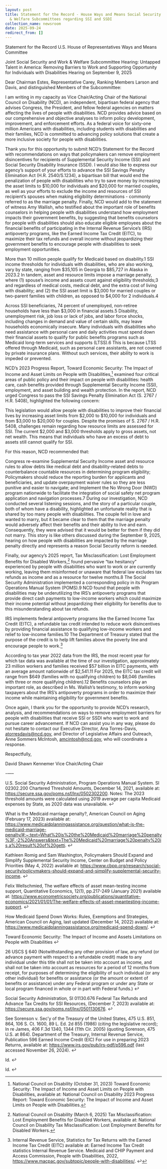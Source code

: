 ```yaml
---
layout: post
title: Statement for the Record - House Ways and Means Social Security and Work
  & Welfare Subcommittees regarding SSI and SSDI
collection_name: newsroom
date: 2025-09-24
redirect_from: []
---
```

Statement for the Record
U.S. House of Representatives
Ways and Means Committee

Joint Social Security and Work & Welfare Subcommittee Hearing: Untapped Talent in America: Removing Barriers to Work and Supporting Opportunity for Individuals with Disabilities Hearing on September 9, 2025

Dear Chairman Estes, Representative Carey, Ranking Members Larson and Davis, and distinguished Members of the Subcommittee:

I am writing in my capacity as Vice Chair/Acting Chair of the National Council on Disability (NCD), an independent, bipartisan federal agency that advises Congress, the President, and fellow federal agencies on matters affecting the lives of people with disabilities. NCD provides advice based on our comprehensive and objective analyses to inform policy development, improvement, and enforcement efforts. As a federal voice for sixty-one million Americans with disabilities, including students with disabilities and their families, NCD is committed to advancing policy solutions that create a more inclusive society for people with disabilities.

Thank you for this opportunity to submit NCD’s Statement for the Record with recommendations on ways that policymakers can remove employment disincentives for recipients of Supplemental Security Income (SSI) and Social Security Disability Insurance (SSDI). I would also like to express our agency’s support of your efforts to advance the SSI Savings Penalty Elimination Act (H.R. 2540/S.1234), a bipartisan bill that would end the penalization of people with disabilities who try to save money by increasing the asset limits to $10,000 for individuals and $20,000 for married couples, as well as your efforts to exclude the income and resources of SSI recipient’s spouses when making eligibility determinations - commonly referred to as the marriage penalty. Finally, NCD would add to the statement of witness Amy Wallish, who testified about the important role of benefits counselors in helping people with disabilities understand how employment impacts their government benefits, by suggesting that benefits counselors for people with disabilities should also educate eligible employees about the financial benefits of participating in the Internal Revenue Service’s (IRS) antipoverty programs, like the Earned Income Tax Credit (EITC), to maximize their tax refunds and overall income without jeopardizing their government benefits to encourage people with disabilities to seek employment opportunities.

More than 10 million people qualify for Medicaid based on disability.1 SSI income thresholds for individuals with disabilities, who are also working, vary by state, ranging from $35,105 in Georgia to $85,727 in Alaska in 2023.2 In tandem, asset and resource limits impose a marriage penalty, where (1) spouse’s income and assets count against eligibility thresholds;3 and regardless of medical costs, medical debt, and the extra cost of living with disability; and (2) the SSI asset limit is $3,000 for married couples or two-parent families with children, as opposed to $4,000 for 2 individuals.4

Across SSI beneficiaries, 74 percent of unemployed, non-retiree households have less than $3,000 in financial assets.5 Disability, unemployment risk, job loss or lack of jobs, and labor force shocks, including changes in demand and value of certain skills, may leave households economically insecure. Many individuals with disabilities who need assistance with personal care and daily activities must spend down their financial assets to qualify for public benefits programs such as Medicaid long-term services and supports (LTSS).6 This is because LTSS offered through Medicaid, such as personal care assistants, are not covered by private insurance plans. Without such services, their ability to work is impeded or prevented.

NCD’s 2023 Progress Report, Toward Economic Security: The Impact of Income and Asset Limits on People with Disabilities,[^7] examined four critical areas of public policy and their impact on people with disabilities: health care, cash benefits provided through Supplemental Security Income (SSI), employment, and asset building and wealth protection. In the report, NCD urged Congress to pass the SSI Savings Penalty Elimination Act (S. 2767 / H.R. 5408), highlighted the following concern:

This legislation would allow people with disabilities to improve their financial lives by increasing asset limits from $2,000 to $10,000 for individuals and from $3,000 to $20,000 for couples. Despite the promises of S. 2767 / H.R. 5408, challenges remain regarding how resource limits are assessed for SSI. The current $2,000 and $3,000 thresholds apply to gross assets, not net wealth. This means that individuals who have an excess of debt to assets still cannot qualify for SSI.

For this reason, NCD recommended that:

Congress re-examine Supplemental Security Income asset and resource rules to allow debts like medical debt and disability-related debts to counterbalance countable resources in determining program eligibility;
Policymakers should reduce the reporting burden for applicants and beneficiaries, and update overpayment waiver rules so they are less punitive and easier to navigate; and
Implement the No Wrong Door (NWD) program nationwide to facilitate the integration of social safety net program application and navigation processes.7
During our investigation, NCD conducted several listening sessions, and the story of a particular couple, both of whom have a disability, highlighted an unfortunate reality that is shared by too many people with disabilities. The couple fell in love and wanted to marry, but it became clear to them that the marriage penalty would adversely affect their benefits and their ability to live and earn. Consequently, they were advised that it would be better for them if they did not marry. This story is like others discussed during the September 9, 2025, hearing on how people with disabilities are impacted by the marriage penalty directly and represents a reason Social Security reform is needed.

Finally, our agency’s 2025 report, Tax Misclassification: Lost Employment Benefits for Disabled Workers,[^9] found pervasive “tax hesitancy” experienced by people with disabilities who want to work or are currently working, leaving them misinformed or unaware that federal law excludes tax refunds as income and as a resource for twelve months.8 The Social Security Administration implemented a corresponding policy in its Program Operations Manual System (POMS).9 NCD found that people with disabilities may be underutilizing the IRS’s antipoverty programs that provide direct cash payments to low-income workers which could maximize their income potential without jeopardizing their eligibility for benefits due to this misunderstanding about tax refunds.

IRS implements federal antipoverty programs like the Earned Income Tax Credit (EITC), a refundable tax credit intended to reduce work disincentives by providing financial assistance to qualifying low-income workers and relief to low-income families.10 The Department of Treasury stated that the purpose of the credit is to help lift families above the poverty line and encourage people to work.[^13]

According to tax year 2022 data from the IRS, the most recent year for which tax data was available at the time of our investigation, approximately 23 million workers and families received $57 billion in EITC payments, with an average amount nationwide of $2,541.11 For 2025, the EITC tax credit will range from $649 (families with no qualifying children) to $8,046 (families with three or more qualifying children).12 Benefits counselors play an important role, as described in Ms. Wallish’s testimony, to inform working taxpayers about the IRS’s antipoverty programs in order to maximize their income while maintaining eligibility for government benefits.

Once again, I thank you for the opportunity to provide NCD’s research, analysis, and recommendations on ways to remove employment barriers for people with disabilities that receive SSI or SSDI who want to work and pursue career advancement. If NCD can assist you in any way, please do not hesitate to contact our Executive Director, Ana Torres-Davis, atorresdavis@ncd.gov, and Director of Legislative Affairs and Outreach, Anne Sommers McIntosh, amcintosh@ncd.gov, who will coordinate a response.

Respectfully,

David Shawn Kennemer
Vice Chair/Acting Chair

-—–

[^7]: National Council on Disability (October 31, 2023) Toward Economic Security: The Impact of Income and Asset Limits on People with Disabilities, available at: National Council on Disability	2023 Progress Report: Toward Economic Security: The Impact of Income and Asset Limits on People with Disabilities.
[^9]: National Council on Disability (March 6, 2025) Tax Misclassification: Lost Employment Benefits for Disabled Workers, available at: National Council on Disability	Tax Misclassification: Lost Employment Benefits for Disabled Workers.
[^13]: Internal Revenue Service, Statistics for Tax Returns with the Earned Income Tax Credit (EITC) available at: Earned Income Tax Credit statistics	Internal Revenue Service.
Medicaid and CHIP Payment and Access Commission, People with Disabilities, 2022, https://www.macpac.gov/subtopic/people-with-disabilities/. ↩

U.S. Social Security Administration, Program Operations Manual System. SI 02302.200 Chartered Threshold Amounts, December 14, 2021, available at: https://secure.ssa.gov/poms.nsf/lnx/0502302200. Notes: The 2023 threshold amounts were calculated using 2019 average per capita Medicaid expenses by State, as 2020 data was unavailable. ↩

What is the Medicaid marriage penalty?, American Council on Aging (February 17, 2023) available at: https://www.medicaidplanningassistance.org/question/what-is-the-medicaid-marriage-penalty/#:~:text=What%20is%20the%20Medicaid%20marriage%20penalty%3F,-2%20Answers&text=The%20Medicaid%20marriage%20penalty%20is,a%20result%20of%20getti. ↩

Kathleen Romig and Sam Washington, Policymakers Should Expand and Simplify Supplemental Security Income, Center on Budget and Policy Priorities (May 4, 2022) available at: https://www.cbpp.org/research/social-security/policymakers-should-expand-and-simplify-supplemental-security-income. ↩

Felix Wellschmied, The welfare effects of asset mean-testing income support, Quantitative Economics, 12(1), pp.217-249 (January 2021) available at: https://www.econometricsociety.org/publications/quantitative-economics/2021/01/01/The-welfare-effects-of-asset-meantesting-income-support. ↩

How Medicaid Spend Down Works: Rules, Exemptions and Strategies, American Council on Aging, last updated (December 14, 2022) available at: https://www.medicaidplanningassistance.org/medicaid-spend-down/. ↩

Toward Economic Security: The Impact of Income and Assets Limitations on People with Disabilities ↩

26 USCS § 640 (Notwithstanding any other provision of law, any refund (or advance payment with respect to a refundable credit) made to any individual under this title shall not be taken into account as income, and shall not be taken into account as resources for a period of 12 months from receipt, for purposes of determining the eligibility of such individual (or any other individual) for benefits or assistance (or the amount or extent of benefits or assistance) under any Federal program or under any State or local program financed in whole or in part with Federal funds.) ↩

Social Security Administration, SI 01130.676 Federal Tax Refunds and Advance Tax Credits for SSI Resources, (December 7, 2023) available at: https://secure.ssa.gov/poms.nsf/lnx/0501130676. ↩

See Sorenson v. Sec’y of the Treasury of the United States, 475 U.S. 851, 864, 106 S. Ct. 1600, 89 L. Ed. 2d 855 (1986) (citing the legislative record); In re James, 406 F.3d 1340, 1344 (11th Cir. 2005) (quoting Sorenson, 475 U.S. at 864). Department of the Treasury, Internal Revenue Service, Publication 596 Earned Income Credit (EIC) For use in preparing 2023 Returns, available at: https://www.irs.gov/pub/irs-pdf/p596.pdf (last accessed November 26, 2024). ↩

Id. ↩

Id. ↩
